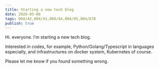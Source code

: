 ```yaml
---
title: Starting a new tech blog
date: 2020-05-06
tags: 004/42,004/43,004/44,004/65,004/678
publish: true
---
```


Hi. everyone. I’m starting a new tech blog.

Interested in codes, for example, Python/Golang/Typescript in languages especially, and infrastructures on docker system, Kubernetes of course.

Please let me know if you found something wrong.
